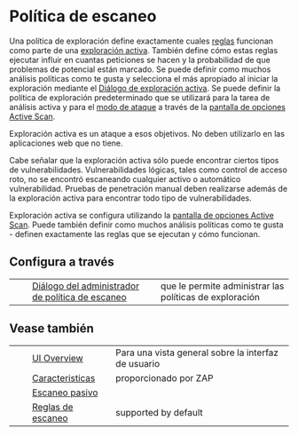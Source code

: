 # Política de escaneo #

Una política de exploración define exactamente cuales [reglas][] funcionan como parte de una [exploración activa][exploraci_n activa].
También define cómo estas reglas ejecutar influir en cuantas peticiones se hacen y la probabilidad de que problemas de potencial están marcado.
Se puede definir como muchos análisis políticas como te gusta y selecciona el más apropiado al iniciar la exploración mediante el [Diálogo de exploración activa][Di_logo de exploraci_n activa].
Se puede definir la política de exploración predeterminado que se utilizará para la tarea de análisis activa y para el [modo de ataque][] a través de la [pantalla de opciones Active Scan][].


Exploración activa es un ataque a esos objetivos.
No deben utilizarlo en las aplicaciones web que no tiene.

Cabe señalar que la exploración activa sólo puede encontrar ciertos tipos de vulnerabilidades.
Vulnerabilidades lógicas, tales como control de acceso roto, no se encontró escaneando cualquier activo o automático vulnerabilidad.
Pruebas de penetración manual deben realizarse además de la exploración activa para encontrar todo tipo de vulnerabilidades.

Exploración activa se configura utilizando la [pantalla de opciones Active Scan][].
Puede también definir como muchos análisis políticas como te gusta - definen exactamente las reglas que se ejecutan y cómo funcionan.

## Configura a través ##

<table> 
 <tbody>
  <tr>
   <td>&nbsp;&nbsp;&nbsp;&nbsp;</td>
   <td> <a href="HelpUiDialogsScanpolicymgr" rel="nofollow">Di&aacute;logo del administrador de pol&iacute;tica de escaneo</a></td>
   <td>que le permite administrar las pol&iacute;ticas de exploraci&oacute;n</td>
  </tr> 
 </tbody>
</table>

## Vease también ##

<table> 
 <tbody>
  <tr>
   <td>&nbsp;&nbsp;&nbsp;&nbsp;</td>
   <td> <a href="HelpUiOverview" rel="nofollow">UI Overview</a></td>
   <td>Para una vista general sobre la interfaz de usuario</td>
  </tr> 
  <tr>
   <td>&nbsp;&nbsp;&nbsp;&nbsp;</td>
   <td> <a href="HelpStartConceptsConcepts" rel="nofollow">Caracteristicas</a></td>
   <td>proporcionado por ZAP</td>
  </tr> 
  <tr>
   <td>&nbsp;&nbsp;&nbsp;&nbsp;</td>
   <td> <a href="HelpStartConceptsPscan" rel="nofollow">Escaneo pasivo</a></td>
   <td></td>
  </tr> 
  <tr>
   <td>&nbsp;&nbsp;&nbsp;&nbsp;</td>
   <td> <a href="HelpStartChecks" rel="nofollow">Reglas de escaneo</a></td>
   <td>supported by default</td>
  </tr> 
 </tbody>
</table>


[reglas]: HelpStartChecks
[exploraci_n activa]: HelpStartConceptsAscan
[Di_logo de exploraci_n activa]: HelpUiDialogsAdvascan
[modo de ataque]: HelpStartConceptsModes
[pantalla de opciones Active Scan]: HelpUiDialogsOptionsAscan